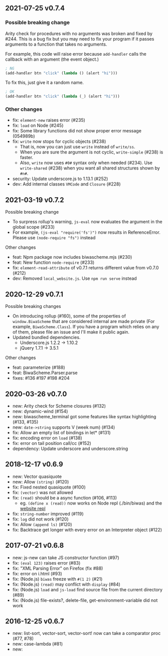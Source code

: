 ## 2021-07-25 v0.7.4

### Possible breaking change

Arity check for procedures with no arguments was broken and fixed by #244. This is a bug fix but you may need to fix your program if it passes arguments to a function that takes no arguments.

For example, this code will raise error because `add-handler` calls the callback with an argument (the event object.)

```scheme
; NG
(add-handler btn "click" (lambda () (alert "hi")))
```

To fix this, just give it a random name.

```scheme
; OK
(add-handler btn "click" (lambda (_) (alert "hi")))
```

### Other changes

- fix: `element-new` raises error (#235)
- fix: `load` on Node (#245)
- fix: Some library functions did not show proper error message (054989b)
- fix: `write` now stops for cyclic objects (#238)
  - That is, now you can just use `write` instead of `write/ss`.
  - When you are sure the argument is not cyclic, `write-simple` (#238) is faster.
  - Also, `write` now uses `#0#` syntax only when needed (#234). Use `write-shared` (#238) when you want all shared structures shown by `#n#`.
- security: Update underscore.js to 1.13.1 (#252)
- dev: Add internal classes `VMCode` and `Closure` (#228)

## 2021-03-19 v0.7.2

Possible breaking change

- To surpress rollup's warning, `js-eval` now evaluates the argument in the global scope (#233)
- For example, `(js-eval "require('fs')")` now results in ReferenceError. Please use `(node-require "fs")` instead

Other changes

- feat: Npm package now includes biwascheme.mjs (#230)
- feat: New function `node-require` (#233)
- fix: `element-read-attribute` of v0.7.1 returns different value from v0.7.0 (#212)
- dev: Removed `local_website.js`. Use `npm run serve` instead

## 2020-12-29 v0.7.1

Possible breaking changes

- On introducing rollup (#160), some of the properties of `window.BiwaScheme`
  that are considered internal are made private (For example, `BiwaScheme.Class`).
  If you have a program which relies on any of them, please file an issue
  and I'll make it public again.
- Updated bundled dependencies.
  - Underscore.js 1.2.2 -> 1.10.2
  - jQuery 1.7.1 -> 3.5.1

Other changes

- feat: parameterize (#188)
- feat: BiwaScheme.Parser.parse
- fixes: #136 #197 #198 #204

## 2020-03-26 v0.7.0

  * new: Arity check for Scheme closures (#132)
  * new: dynamic-wind (#154)
  * new: biwascheme_terminal got some features like syntax highlighting (#133, #135)
  * new: `date->string` supports V (week num) (#134)
  * fix: Allow an empty list of bindings in let* (#131)
  * fix: encoding error on `load` (#138)
  * fix: error on tail position call/cc (#152)
  * dependency: Update underscore and underscore.string

## 2018-12-17 v0.6.9

  * new: Vector quasiquote
  * new: Allow `(string)` (#120)
  * fix: Fixed nested quasiquote (#100)
  * fix: `(vector)` was not allowed
  * fix: `(read)` should be a async function (#106, #113)
    - eg. `(define x (read))` now works on Node repl (./bin/biwas) and the [website repl](https://www.biwascheme.org)
  * fix: `string-number` improved (#119)
  * fix: `log` did not work (#120)
  * fix: Allow `(append ls)` (#120)
  * fix: Backtrace get longer with every error on an Interpreter object (#122)

## 2017-07-21 v0.6.8

  * new: js-new can take JS constructor function (#97)
  * fix: `(eval 123)` raises error (#83)
  * fix: "XML Parsing Error" on Firefox (fix #88)
  * fix: error on i.html (#93)
  * fix: (Node.js) `biwas` freeze with `#(1 2)` (#21)
  * fix: (Node.js) `(read)` may conflict with `display` (#84)
  * fix: (Node.js) `load` and `js-load` find source file from the current directory (#89)
  * fix: (Node.js) file-exists?, delete-file, get-environment-variable did not work

## 2016-12-25 v0.6.7

  * new: list-sort, vector-sort, vector-sort! now can take a comparator proc (#77, #78)
  * new: case-lambda (#81)
  * new: <script type="text/biwascheme"> also interpreted as Scheme program (#82)
  * fix: surpress deprecation warning for util.print on Node.js
  * fix: `BiwaScheme.define_scmfunc` was broken (#76)
  * fix: fixed error on `load` on Firefox (#79)
  * fix: element-toggle-class-name!, etc. shows deprecation warning unintentionally (#80)

## 2016-10-06 v0.6.6

  * new: string->number supports complex numbers (#72)
  * fix: fixed number predicates (eg. (complex? 1) now returns #t) (#70)
  * fix: fixed "BiwaScheme.Port.current_error.puts is not a function" (#75)
  * fix: error on defining a value based on itself (#74)
      ; eg.
      (define a 1)
      (define a (+ a 1))

## 2016-09-15 v0.6.5

  * new: complex numbers arithmetics (#69)
  * new: `readline` is supported on Node (#23)

## 2016-05-31 v0.6.4

  * new: R7RS promise (delay, force, delay-force, etc.)
  * change:
    - Add BiwaScheme.VERSION (BiwaScheme.Version is still available
      but deprecated)
    - `wait-for` returns event object instead of `#<undef>`

## 2015-12-25 v0.6.3

  * new:
    - macro `..` (expands to `js-invocation`)
  * change:
    - added `element-write-attribute!`, `element-add-class-name!`,
      `element-remove-class-name!`, `element-toggle-class-name!`
      and deprecated these without `!`
    - added `list->js-array`, `js-array->list`,
      `js-obj->alist`, `alist->js-obj` and deprecated
      `list-to-js-array`, etc.
  * Add reference http://www.biwascheme.org/doc/reference.html
  * Some bug fixes

## 2014-02-16  v0.6.2

  * change:
      - upgraded from jQuery 1.6.2 to 1.7.1
      - switched inspected strings to be double-quoted instead of single-quoted
      - define-record-type was defining mutator with wrong name like
        'set-book-name!', but fixed to define 'book-name-set!'
      - scoped assertion helpers to BiwaScheme (assert_string, etc)

  * new:
      - added stack traces to exceptions (GH #9)
      - Support hex character literals (eg. #\x41 => #\A) (GH #17)
      - $ and getelem functions can now take 1 or 2 arguments like in jQuery (second optional argument is the scope to search for the selector in)
      - functions and syntaxes:
        o element-has-class-name?, element-add-class-name (fixed),
          element-remove-class-name, element-toggle-class-name
          element-select
        o receive
        o remove-handler! (also, add-handler! now returns a reference to the handler function so that it can be passed to remove-handler!)
        o bitwise-* 
        o regexp-replace-all
        o vector-push! (= Array#push in JS)
      - Node:
        o js-load
        o BiwaScheme.run_file
        o underscore.js is available at BiwaScheme._, underscore.string at BiwaScheme._.str
        o srfi-98 get-environment-variable(s)

  * some bug fixes

## 2011-12-01  v0.6.1

  * fix: bin/biwas works on Node 0.6.x

  * change: do not raise error when null or undefined is returned
            from libfunc

  * new:
      - R6RS Enumerations
      - mutable hashtables
      - new functions
        - format (srfi-28)
        - write-char, with-output-to-port, call-with-string-output-port

  * new on Node:
    - One line program on command-line
      $ biwas -e "(print 'hello)"
    - REPL
      $ biwas   # (no arguments)
    - file-exists?, delete-file, command-line, exit
        (R6RS standard library chapter 9 and 10)

## 2011-11-22  v0.6.0

  * change: migrated from prototype.js to jQuery and underscore.js

  * change: argument for $ is passed to jQuery's $.
      old: ($ "foo")
      new: ($ "#foo")

  * new functions:
      list-copy
      console-log, console-debug, console-info,
        console-warn, console-error
      inc!, dec!
      dotimes
      js-function?

  * new demos:
      demo/raphaeljs/
      demo/chat_with_socketio_and_node/

## 2011-08-07  v0.5.7

  * new: install via npm ($ npm install biwascheme)
    it means you can do require('biwascheme') on Node
  * improve: added tuplespace/README
  * fix: element-write-attribute did not work

## 2011-07-07  v0.5.6

  * new: Node.js support! (try 'node bin/biwas a.scm')

## 2011-06-30  v0.5.5.2

  * new: list-sort/comp
  * fix: functions with multiple body exprs did not work

## 2010-12-25  v0.5.5.1

  * new: R6RS Records
  * bug fixes

## 2010-08-27  v0.5.4.2

  * fix: (let-values)
  * fix: (acos)
  * new: (gensym) returns random symbol
  * new: (string->number) parses flonum
  * new: BiwaScheme.GitCommit
    note: now sed is needed to compile biwascheme.js
